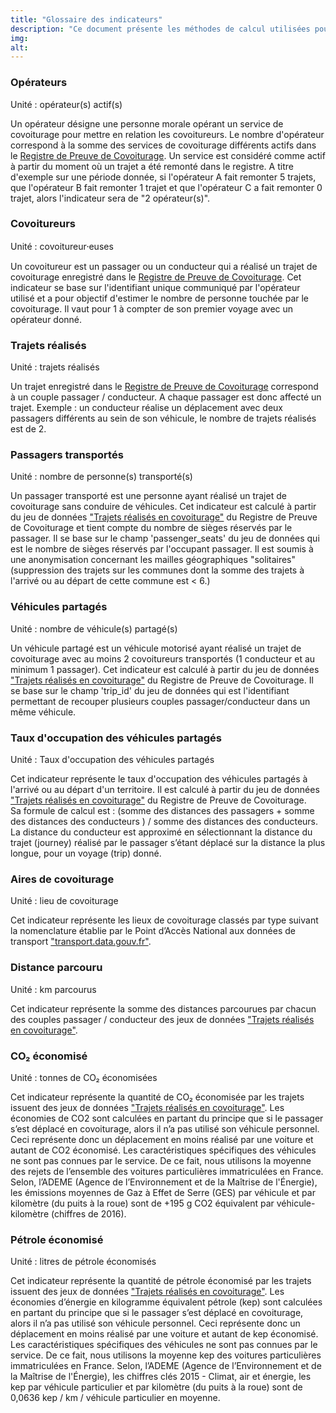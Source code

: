 ```yaml
---
title: "Glossaire des indicateurs"
description: "Ce document présente les méthodes de calcul utilisées pour les indicateurs de l'observatoire."
img:
alt:
---
```

<div class="glossaire">

### <a id="operateur"></a>Opérateurs
<div role="alert" class="fr-alert fr-alert--info">
    <p class="fr-alert__title">Unité : opérateur(s) actif(s)</p>
</div>
Un opérateur désigne une personne morale opérant un service de covoiturage pour mettre en relation les covoitureurs. Le nombre d'opérateur correspond à la somme des services de covoiturage différents actifs dans le <a href="https://covoiturage.beta.gouv.fr/operateurs/">Registre de Preuve de Covoiturage</a>. Un service est considéré comme actif à partir du moment où un trajet a été remonté dans le registre. A titre d'exemple sur une période donnée, si l'opérateur A fait remonter 5 trajets, que l'opérateur B fait remonter 1 trajet et que l'opérateur C a fait remonter 0 trajet, alors l'indicateur sera de "2 opérateur(s)".

### <a id="covoitureur"></a>Covoitureurs
<div role="alert" class="fr-alert fr-alert--info">
    <p class="fr-alert__title">Unité : covoitureur⸱euses</p>
</div>
Un covoitureur est un passager ou un conducteur qui a réalisé un trajet de covoiturage enregistré  dans le <a href="https://covoiturage.beta.gouv.fr">Registre de Preuve de Covoiturage</a>. Cet indicateur se base sur l'identifiant unique communiqué par l'opérateur utilisé et a pour objectif d'estimer le nombre de personne touchée par le covoiturage. Il vaut pour 1 à compter de son premier voyage avec un opérateur donné.

### <a id="trajet"></a>Trajets réalisés 
<div role="alert" class="fr-alert fr-alert--info">
    <p class="fr-alert__title">Unité : trajets réalisés</p>
</div>
Un trajet enregistré  dans le <a href="https://covoiturage.beta.gouv.fr">Registre de Preuve de Covoiturage</a> correspond à un couple passager / conducteur. A chaque passager est donc affecté un trajet.
Exemple : un conducteur réalise un déplacement avec deux passagers différents au sein de son véhicule, le nombre de trajets réalisés est de 2.

### <a id="passager"></a>Passagers transportés
<div role="alert" class="fr-alert fr-alert--info">
    <p class="fr-alert__title">Unité : nombre de personne(s) transporté(s)</p>
</div>
Un passager transporté est une personne ayant réalisé un trajet de covoiturage sans conduire de véhicules. Cet indicateur est calculé à partir du jeu de données <a href="https://www.data.gouv.fr/fr/datasets/trajets-realises-en-covoiturage-registre-de-preuve-de-covoiturage/">"Trajets réalisés en covoiturage"</a> du Registre de Preuve de Covoiturage et tient compte du nombre de sièges réservés par le passager. Il se base sur le champ 'passenger_seats' du jeu de données qui est le nombre de sièges réservés par l'occupant passager. Il est soumis à une anonymisation concernant les mailles géographiques "solitaires" (suppression des trajets sur les communes dont la somme des trajets à l'arrivé ou au départ de cette commune est < 6.)

### <a id="vehicule"></a>Véhicules partagés
<div role="alert" class="fr-alert fr-alert--info">
    <p class="fr-alert__title">Unité : nombre de véhicule(s) partagé(s)</p>
</div>
Un véhicule partagé est un véhicule motorisé ayant réalisé un trajet de covoiturage avec au moins 2 covoitureurs transportés  (1 conducteur et au minimum 1 passager). Cet indicateur est calculé à partir du jeu de données <a href="https://www.data.gouv.fr/fr/datasets/trajets-realises-en-covoiturage-registre-de-preuve-de-covoiturage/">"Trajets réalisés en covoiturage"</a> du Registre de Preuve de Covoiturage. Il se base sur le champ 'trip_id' du jeu de données qui est l'identifiant permettant de recouper plusieurs couples passager/conducteur dans un même véhicule.

### <a id="occupation"></a>Taux d'occupation des véhicules partagés
<div role="alert" class="fr-alert fr-alert--info">
    <p class="fr-alert__title">Unité : Taux d'occupation des véhicules partagés</p>
</div>
Cet indicateur représente le taux d'occupation des véhicules partagés à l'arrivé ou au départ d'un territoire. Il est calculé à partir du jeu de données <a href="https://www.data.gouv.fr/fr/datasets/trajets-realises-en-covoiturage-registre-de-preuve-de-covoiturage/">"Trajets réalisés en covoiturage"</a> du Registre de Preuve de Covoiturage.<br/> 
Sa formule de calcul est : (somme des distances des passagers + somme des distances des conducteurs ) / somme des distances des conducteurs.<br/>
La distance du conducteur est approximé en sélectionnant la distance du trajet (journey) réalisé par le passager s’étant déplacé sur la distance la plus longue, pour un voyage (trip) donné.

### <a id="aire"></a>Aires de covoiturage
<div role="alert" class="fr-alert fr-alert--info">
    <p class="fr-alert__title">Unité : lieu de covoiturage</p>
</div>
Cet indicateur représente les lieux de covoiturage classés par type suivant la nomenclature établie par le Point d’Accès National aux données de transport <a href="https://transport.data.gouv.fr/datasets/base-nationale-des-lieux-de-covoiturage">"transport.data.gouv.fr"</a>.

### <a id="km_parcourus"></a>Distance parcouru
<div role="alert" class="fr-alert fr-alert--info">
    <p class="fr-alert__title">Unité : km parcourus</p>
</div>
Cet indicateur représente la somme des distances parcourues par chacun des couples passager / conducteur des jeux de données <a href="https://www.data.gouv.fr/fr/datasets/trajets-realises-en-covoiturage-registre-de-preuve-de-covoiturage/">"Trajets réalisés en covoiturage"</a>.

### <a id="co2"></a>CO₂ économisé
<div role="alert" class="fr-alert fr-alert--info">
    <p class="fr-alert__title">Unité : tonnes de CO₂ économisées</p>
</div>
Cet indicateur représente la quantité de CO₂ économisée par les trajets issuent des jeux de données <a href="https://www.data.gouv.fr/fr/datasets/trajets-realises-en-covoiturage-registre-de-preuve-de-covoiturage/">"Trajets réalisés en covoiturage"</a>.
Les économies de CO2 sont calculées en partant du principe que si le passager s’est déplacé en covoiturage, alors il n’a pas utilisé son véhicule personnel. Ceci représente donc un déplacement en moins réalisé par une voiture et autant de CO2 économisé. Les caractéristiques spécifiques des véhicules ne sont pas connues par le service. De ce fait, nous utilisons la moyenne des rejets de l’ensemble des voitures particulières immatriculées en France. Selon, l’ADEME (Agence de l’Environnement et de la Maîtrise de l'Énergie), les émissions moyennes de Gaz à Effet de Serre (GES) par véhicule et par kilomètre (du puits à la roue) sont de +195 g CO2 équivalent par véhicule-kilomètre (chiffres de 2016).

### <a id="petrole"></a>Pétrole économisé
<div role="alert" class="fr-alert fr-alert--info">
    <p class="fr-alert__title">Unité : litres de pétrole économisés</p>
</div>
Cet indicateur représente la quantité de pétrole économisé par les trajets issuent des jeux de données <a href="https://www.data.gouv.fr/fr/datasets/trajets-realises-en-covoiturage-registre-de-preuve-de-covoiturage/">"Trajets réalisés en covoiturage"</a>.
Les économies d’énergie en kilogramme équivalent pétrole (kep) sont calculées en partant du principe que si le passager s’est déplacé en covoiturage, alors il n’a pas utilisé son véhicule personnel. Ceci représente donc un déplacement en moins réalisé par une voiture et autant de kep économisé. Les caractéristiques spécifiques des véhicules ne sont pas connues par le service. De ce fait, nous utilisons la moyenne kep des voitures particulières immatriculées en France. Selon, l’ADEME (Agence de l’Environnement et de la Maîtrise de l'Énergie), les chiffres clés 2015 - Climat, air et énergie, les kep par véhicule particulier et par kilomètre (du puits à la roue) sont de 0,0636 kep / km / véhicule particulier en moyenne.
</div>
